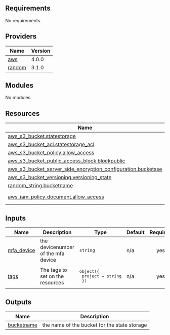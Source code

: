 <!-- BEGIN_TF_DOCS -->
## Requirements

No requirements.

## Providers

| Name | Version |
|------|---------|
| <a name="provider_aws"></a> [aws](#provider\_aws) | 4.0.0 |
| <a name="provider_random"></a> [random](#provider\_random) | 3.1.0 |

## Modules

No modules.

## Resources

| Name | Type |
|------|------|
| [aws_s3_bucket.statestorage](https://registry.terraform.io/providers/hashicorp/aws/latest/docs/resources/s3_bucket) | resource |
| [aws_s3_bucket_acl.statestorage_acl](https://registry.terraform.io/providers/hashicorp/aws/latest/docs/resources/s3_bucket_acl) | resource |
| [aws_s3_bucket_policy.allow_access](https://registry.terraform.io/providers/hashicorp/aws/latest/docs/resources/s3_bucket_policy) | resource |
| [aws_s3_bucket_public_access_block.blockpublic](https://registry.terraform.io/providers/hashicorp/aws/latest/docs/resources/s3_bucket_public_access_block) | resource |
| [aws_s3_bucket_server_side_encryption_configuration.bucketsse](https://registry.terraform.io/providers/hashicorp/aws/latest/docs/resources/s3_bucket_server_side_encryption_configuration) | resource |
| [aws_s3_bucket_versioning.versioning_state](https://registry.terraform.io/providers/hashicorp/aws/latest/docs/resources/s3_bucket_versioning) | resource |
| [random_string.bucketname](https://registry.terraform.io/providers/hashicorp/random/latest/docs/resources/string) | resource |
| [aws_iam_policy_document.allow_access](https://registry.terraform.io/providers/hashicorp/aws/latest/docs/data-sources/iam_policy_document) | data source |

## Inputs

| Name | Description | Type | Default | Required |
|------|-------------|------|---------|:--------:|
| <a name="input_mfa_device"></a> [mfa\_device](#input\_mfa\_device) | the devicenumber of the mfa device | `string` | n/a | yes |
| <a name="input_tags"></a> [tags](#input\_tags) | The tags to set on the resources | <pre>object({<br>    project = string<br>  })</pre> | n/a | yes |

## Outputs

| Name | Description |
|------|-------------|
| <a name="output_bucketname"></a> [bucketname](#output\_bucketname) | the name of the bucket for the state storage |
<!-- END_TF_DOCS -->